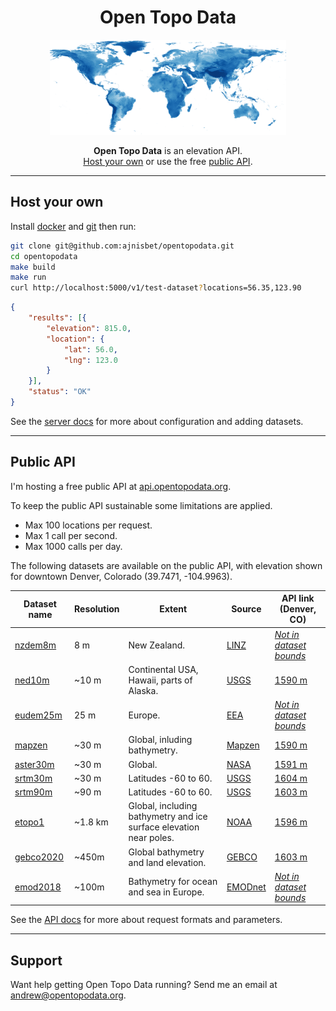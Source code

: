 <h1 style="text-align:center">Open Topo Data</h1>

<p style="text-align:center">
  <img width="378" hight="153" src="/img/elevation-land.png" alt="Open Topo Data">
</p>

<p style="text-align:center">
	<strong>Open Topo Data</strong> is an elevation API.<br> <a href="#host-your-own">Host your own</a> or use the free <a href="#public-api">public API</a>.
</p>

---

## Host your own

Install [docker](https://docs.docker.com/install/) and [git](https://git-scm.com/book/en/v2/Getting-Started-Installing-Git) then run:

```bash
git clone git@github.com:ajnisbet/opentopodata.git
cd opentopodata
make build
make run
curl http://localhost:5000/v1/test-dataset?locations=56.35,123.90
```

```json
{
    "results": [{
        "elevation": 815.0,
        "location": {
            "lat": 56.0,
            "lng": 123.0
        }
    }],
    "status": "OK"
}
```


See the [server docs](server.md) for more about configuration and adding datasets.

---

## Public API

I'm hosting a free public API at [api.opentopodata.org](https://api.opentopodata.org). 

To keep the public API sustainable some limitations are applied.

* Max 100 locations per request.
* Max 1 call per second.
* Max 1000 calls per day.


The following datasets are available on the public API, with elevation shown for downtown Denver, Colorado (39.7471,&nbsp;-104.9963).


<table>
	<thead>
		<tr>
			<th>Dataset name</th>
			<th>Resolution</th>
			<th>Extent</th>
			<th>Source</th>
			<th>API link (Denver, CO)</th>
		</tr>
	</thead>
	<tbody >
		<tr>
			<td><a href="/datasets/nzdem/">nzdem8m</a></td>
			<td>8&nbsp;m</td>
			<td>New Zealand.</td>
			<td><a href="https://data.linz.govt.nz/layer/51768-nz-8m-digital-elevation-model-2012/">LINZ</a></td>
			<td><a href="https://api.opentopodata.org/v1/nzdem?locations=39.747114,-104.996334"><em>Not in dataset bounds</em></a></td>
		</tr>
		<tr>
			<td><a href="/datasets/ned/">ned10m</a></td>
			<td>~10&nbsp;m</td>
			<td>Continental USA, Hawaii, parts of Alaska.</td>
			<td><a href="https://www.sciencebase.gov/catalog/item/4f70aa9fe4b058caae3f8de5">USGS</a></td>
			<td><a href="https://api.opentopodata.org/v1/ned10m?locations=39.747114,-104.996334">1590&nbsp;m</a></td>
		</tr>
		<tr>
			<td><a href="/datasets/eudem/">eudem25m</a></td>
			<td>25&nbsp;m</td>
			<td>Europe.</td>
			<td><a href="https://www.eea.europa.eu/data-and-maps/data/copernicus-land-monitoring-service-eu-dem">EEA</a></td>
			<td><a href="https://api.opentopodata.org/v1/eudem25m?locations=39.747114,-104.996334"><em>Not in dataset bounds</em></a></td>
		</tr>
		<tr>
			<td><a href="/datasets/mapzen/">mapzen</a></td>
			<td>~30&nbsp;m</td>
			<td>Global, inluding bathymetry.</td>
			<td><a href="https://github.com/tilezen/joerd/tree/master/docs">Mapzen</a></td>
			<td><a href="https://api.opentopodata.org/v1/mapzen?locations=39.747114,-104.996334">1590&nbsp;m</a></td>
		</tr>
		<tr>
			<td><a href="/datasets/aster/">aster30m</a></td>
			<td>~30&nbsp;m</td>
			<td>Global.</td>
			<td><a href="https://asterweb.jpl.nasa.gov/gdem.asp">NASA</a></td>
			<td><a href="https://api.opentopodata.org/v1/aster30m?locations=39.747114,-104.996334">1591&nbsp;m</a></td>
		</tr>
		<tr>
			<td><a href="/datasets/srtm/">srtm30m</a></td>
			<td>~30&nbsp;m</td>
			<td>Latitudes -60 to 60.</td>
			<td><a href="https://lpdaac.usgs.gov/products/srtmgl1v003/">USGS</a></td>
			<td><a href="https://api.opentopodata.org/v1/srtm30m?locations=39.747114,-104.996334">1604&nbsp;m</a></td>
		</tr>
		<tr>
			<td><a href="/datasets/srtm/">srtm90m</a></td>
			<td>~90&nbsp;m</td>
			<td>Latitudes -60 to 60.</td>
			<td><a href="https://lpdaac.usgs.gov/products/srtmgl3v003/">USGS</a></td>
			<td><a href="https://api.opentopodata.org/v1/srtm90m?locations=39.747114,-104.996334">1603&nbsp;m</a></td>
		</tr>
		<tr>
			<td><a href="/datasets/etopo1/">etopo1</a></td>
			<td>~1.8&nbsp;km</td>
			<td>Global, including bathymetry and ice surface elevation near poles.</td>
			<td><a href="https://www.ngdc.noaa.gov/mgg/global/">NOAA</a></td>
			<td><a href="https://api.opentopodata.org/v1/etopo1?locations=39.747114,-104.996334">1596&nbsp;m</a></td>
		</tr>
		<tr>
			<td><a href="/datasets/gebco2020/">gebco2020</a></td>
			<td>~450m</td>
			<td>Global bathymetry and land elevation.</td>
			<td><a href="https://www.gebco.net/data_and_products/gridded_bathymetry_data/">GEBCO</a></td>
			<td><a href="https://api.opentopodata.org/v1/gebco2020?locations=39.747114,-104.996334">1603&nbsp;m</a></td>
		</tr>
		<tr>
			<td><a href="/datasets/emod2018/">emod2018</a></td>
			<td>~100m</td>
			<td>Bathymetry for ocean and sea in Europe.</td>
			<td><a href="https://www.emodnet-bathymetry.eu/data-products">EMODnet</a></td>
			<td><a href="https://api.opentopodata.org/v1/emod2018?locations=39.747114,-104.996334"><em>Not in dataset bounds</em></a></td>
		</tr>
	</tbody>
</table>


See the [API docs](api.md) for more about request formats and parameters.


---

## Support

Want help getting Open Topo Data running? Send me an email at [andrew@opentopodata.org](mailto:andrew@opentopodata.org).


